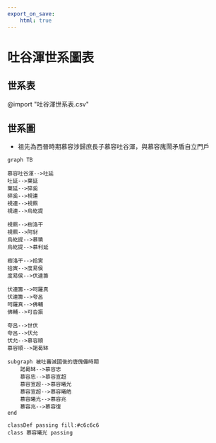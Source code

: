 ```yaml
---
export_on_save:
    html: true
---
```


# 吐谷渾世系圖表

## 世系表

@import "吐谷渾世系表.csv"

## 世系圖

- 祖先為西晉時期慕容涉歸庶長子慕容吐谷渾，與慕容廆鬧矛盾自立門戶

```mermaid
graph TB

慕容吐谷渾-->吐延
吐延-->葉延
葉延-->碎奚
碎奚-->視連
視連-->視羆
視連-->烏紇提

視羆-->樹洛干
視羆-->阿豺
烏紇提-->慕璝
烏紇提-->慕利延

樹洛干-->拾寅
拾寅-->度易侯
度易侯-->伏連籌

伏連籌-->呵羅真
伏連籌-->夸呂
呵羅真-->佛輔
佛輔-->可沓振

夸呂-->世伏
夸呂-->伏允
伏允-->慕容順
慕容順-->諾曷缽

subgraph 被吐蕃滅國後的唐傀儡時期
    諾曷缽-->慕容忠
    慕容忠-->慕容宣超
    慕容宣超-->慕容曦光
    慕容宣超-->慕容曦皓
    慕容曦光-->慕容兆
    慕容兆-->慕容復
end

classDef passing fill:#c6c6c6
class 慕容曦光 passing
```